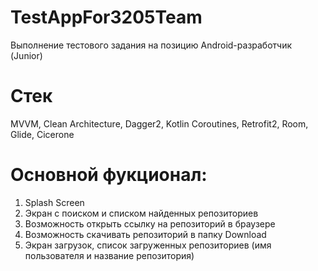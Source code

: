 # TestAppFor3205Team
Выполнение тестового задания на позицию Android-разработчик (Junior)

# Стек
MVVM, Clean Architecture, Dagger2, Kotlin Coroutines, Retrofit2, Room, Glide, Cicerone

# Основной фукционал:
1) Splash Screen
2) Экран с поиском и списком найденных репозиториев
3) Возможность открыть ссылку на репозиторий в браузере
4) Возможность скачивать репозиторий в папку Download
5) Экран загрузок, список загруженных репозиториев (имя пользователя и название репозитория)
